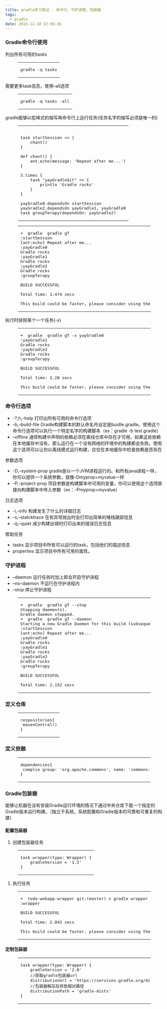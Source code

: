 ```yaml
---
title: gradle学习笔记 - 命令行、守护进程、包装器
tags:
  - gradle
date: 2015-12-10 22:56:36
---
```


### Gradle命令行使用

列出所有可用的tasks

<figure class="highlight stylus"><table><tr><td class="code"><pre><span class="line">gradle -<span class="tag">q</span> tasks</span>
</pre></td></tr></table></figure>

需要更多task信息，使用–all选项

<figure class="highlight stylus"><table><tr><td class="code"><pre><span class="line">gradle -<span class="tag">q</span> tasks -all</span>
</pre></td></tr></table></figure>

gradle能够以驼峰式的缩写再命令行上运行任务(任务名字的缩写必须是唯一的)

<figure class="highlight gradle"><table><tr><td class="code"><pre><span class="line"></span>
<span class="line"><span class="keyword">task</span> startSession &lt;&lt; &#123;</span>
<span class="line">    chant()</span>
<span class="line">&#125;</span>
<span class="line"></span>
<span class="line"><span class="keyword">def</span> chant() &#123;</span>
<span class="line">    <span class="keyword">ant</span>.echo(message: <span class="string">'Repeat after me...'</span>)</span>
<span class="line">&#125;</span>
<span class="line"></span>
<span class="line"><span class="number">3</span>.<span class="keyword">times</span> &#123;</span>
<span class="line">    <span class="keyword">task</span> <span class="string">"yayGradle$it"</span> &lt;&lt; &#123;</span>
<span class="line">        <span class="keyword">println</span> <span class="string">'Gradle rocks'</span></span>
<span class="line">    &#125;</span>
<span class="line">&#125;</span>
<span class="line"></span>
<span class="line">yayGradle0.dependsOn startSession</span>
<span class="line">yayGradle2.dependsOn yayGradle1, yayGradle0</span>
<span class="line"><span class="keyword">task</span> groupTerapy(dependsOn: yayGradle2)</span>
</pre></td></tr></table></figure>
<figure class="highlight elixir"><table><tr><td class="code"><pre><span class="line">➜  gradle  gradle gT</span>
<span class="line"><span class="symbol">:startSession</span></span>
<span class="line">[<span class="symbol">ant:</span>echo] <span class="constant">Repeat </span>after me...</span>
<span class="line"><span class="symbol">:yayGradle0</span></span>
<span class="line"><span class="constant">Gradle </span>rocks</span>
<span class="line"><span class="symbol">:yayGradle1</span></span>
<span class="line"><span class="constant">Gradle </span>rocks</span>
<span class="line"><span class="symbol">:yayGradle2</span></span>
<span class="line"><span class="constant">Gradle </span>rocks</span>
<span class="line"><span class="symbol">:groupTerapy</span></span>
<span class="line"></span>
<span class="line"><span class="constant">BUILD SUCCESSFUL</span></span>
<span class="line"></span>
<span class="line"><span class="constant">Total </span><span class="symbol">time:</span> <span class="number">1.474</span> secs</span>
<span class="line"></span>
<span class="line"><span class="constant">This </span>build could be faster, please consider using the <span class="constant">Gradle Daemon:</span> <span class="symbol">https:</span>/<span class="regexp">/docs.gradle.org/</span><span class="number">2.9</span>/userguide/gradle_daemon.html</span>
</pre></td></tr></table></figure>

执行时排除某个一个任务(-x)

<figure class="highlight livecodeserver"><table><tr><td class="code"><pre><span class="line">➜  gradle  gradle <span class="variable">gT</span> -x yayGradle0</span>
<span class="line">:yayGradle1</span>
<span class="line">Gradle rocks</span>
<span class="line">:yayGradle2</span>
<span class="line">Gradle rocks</span>
<span class="line">:groupTerapy</span>
<span class="line"></span>
<span class="line">BUILD SUCCESSFUL</span>
<span class="line"></span>
<span class="line">Total <span class="built_in">time</span>: <span class="number">1.28</span> <span class="built_in">secs</span></span>
<span class="line"></span>
<span class="line">This build could be faster, please consider <span class="keyword">using</span> <span class="operator">the</span> Gradle Daemon: <span class="keyword">https</span>://docs.gradle.org/<span class="number">2.9</span>/userguide/gradle_daemon.html</span>
</pre></td></tr></table></figure>

### 命令行选项

*   -?,h,–help 打印出所有可用的命令行选项
*   -b,–build-file Gradle构建脚本的默认命名月设定是buidle.gradle。使用这个命令行选项可以执行一个特定名字的构建脚本（ex：gradle -b test.gradle）
*   –offline 通常构建中声明的依赖必须在离线仓库中存在才可用，如果这些依赖在本地缓存中没有，那么运行在一个没有网络的环境中的构建都会失败。使用这个选项可以让你以离线模式运行构建，仅仅在本地缓存中检查依赖是否存在

参数选项

*   -D,–system-prop gradle是以一个JVM进程运行的。和所有java进程一样，你可以提供一个系统参数，就像-Dmyprop=myvalue一样
*   -P,–project-prop 项目参数是构建脚本中可用的变量，你可以使用这个选项直接向构建脚本中传入参数（ex：-Pmyprop=myvalue）

日志选项

*   -i,–info 构建发生了什么的详细日志
*   -s,–statcktrace 在有异常抛出时会打印出简单的堆栈跟踪信息
*   -q,–quiet 减少构建出错时打印出来的错误日志信息

帮助任务

*   tasks 显示项目中所有可以运行的task，包括他们的描述信息
*   properties 显示项目中所有可用的属性。

### 守护进程

*   –daemon 运行任务时加上即会开启守护进程
*   –no-daemon 不运行在守护进程内
*   –stop 停止守护进程
<figure class="highlight stylus"><table><tr><td class="code"><pre><span class="line">➜  gradle  gradle gT --stop</span>
<span class="line">Stopping <span class="function"><span class="title">daemon</span><span class="params">(s)</span></span>.</span>
<span class="line">Gradle daemon stopped.</span>
<span class="line">➜  gradle  gradle gT --daemon</span>
<span class="line">Starting <span class="tag">a</span> new Gradle Daemon <span class="keyword">for</span> this build (subsequent builds will be faster).</span>
<span class="line">:startSession</span>
<span class="line">[ant:echo] Repeat after me...</span>
<span class="line">:yayGradle0</span>
<span class="line">Gradle rocks</span>
<span class="line">:yayGradle1</span>
<span class="line">Gradle rocks</span>
<span class="line">:yayGradle2</span>
<span class="line">Gradle rocks</span>
<span class="line">:groupTerapy</span>
<span class="line"></span>
<span class="line">BUILD SUCCESSFUL</span>
<span class="line"></span>
<span class="line">Total <span class="tag">time</span>: <span class="number">2.152</span> secs</span>
</pre></td></tr></table></figure>

### 定义仓库
<figure class="highlight mathematica"><table><tr><td class="code"><pre><span class="line">respositories<span class="list">&#123;</span>
<span class="line">	mavenCentral()</span>
<span class="line">&#125;</span></span>
</pre></td></tr></table></figure>

### 定义依赖
<figure class="highlight groovy"><table><tr><td class="code"><pre><span class="line">dependencies&#123;</span>
<span class="line">	complie <span class="string">group:</span> <span class="string">'org.apache.commons'</span>, <span class="string">name:</span> <span class="string">'commons-lang3'</span>, <span class="string">version:</span> <span class="string">'3.1'</span></span>
<span class="line">&#125;</span>
</pre></td></tr></table></figure>

### Gradle包装器

能够让机器在没有安装Gradle运行环境的情况下通过中央仓库下载一个指定的Gradle版本运行构建。（独立于系统，系统配置和Gradle版本的可靠和可重复的构建）

#### 配置包装器

1.  创建包装器任务
<figure class="highlight elm"><table><tr><td class="code"><pre><span class="line"><span class="title">task</span> wrapper(<span class="typedef"><span class="keyword">type</span>: <span class="type">Wrapper</span>) <span class="container">&#123;</span>
<span class="line">    gradleVersion = '1.2'</span>
<span class="line">&#125;</span></span></span>
</pre></td></tr></table></figure>

1.  执行任务
<figure class="highlight groovy"><table><tr><td class="code"><pre><span class="line">➜  todo-webapp-wrapper <span class="string">git:</span>(master) ✗ gradle wrapper</span>
<span class="line">:wrapper</span>
<span class="line"></span>
<span class="line">BUILD SUCCESSFUL</span>
<span class="line"></span>
<span class="line">Total <span class="string">time:</span> <span class="number">2.043</span> secs</span>
<span class="line"></span>
<span class="line">This build could be faster, please consider using the Gradle <span class="string">Daemon:</span> <span class="string">https:</span><span class="comment">//docs.gradle.org/2.9/userguide/gradle_daemon.html</span></span>
</pre></td></tr></table></figure>

#### 定制包装器
<figure class="highlight scala"><table><tr><td class="code"><pre><span class="line">task wrapper(<span class="class"><span class="keyword">type</span>:</span> <span class="type">Wrapper</span>) &#123;</span>
<span class="line">    gradleVersion = <span class="symbol">'2</span><span class="number">.8</span>'</span>
<span class="line">    <span class="comment">//获取gradle包装器url</span></span>
<span class="line">    distributionUrl = <span class="symbol">'https</span>:<span class="comment">//services.gradle.org/distributions/gradle-2.8-bin.zip'</span></span>
<span class="line">    <span class="comment">//包装器解压后存放相对路径</span></span>
<span class="line">    distributionPath = <span class="symbol">'gradle</span>-dists'</span>
<span class="line">&#125;</span>
</pre></td></tr></table></figure>
